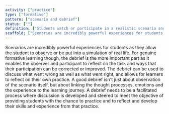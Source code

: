 ```yaml
---
activity: ["practice"]
type: ["formative"]
pattern: ["scenario and debrief"]
status: [""]
definition: ["Students watch or participate in a realistic scenario and then debrief about the session."]
scaffold: ["Scenarios are incredibly powerful experiences for students as they allow the student to observe or be put into a simulation of real life. For genuine formative learning though, the debrief is the more important part as it enables the observer and participant to reflect on the task and ways that their participation can be corrected or improved. The debrief can be used to discuss what went wrong as well as what went right, and allows for learners to reflect on their own practice. A good debrief isn't just about observation of the scenario itself, but about linking the thought processes, emotions and the experience to the learning journey. A debrief needs to be a facilitated process where discussion is developed and steered to meet the objective of providing students with the chance to practice and to reflect and develop their skills and experience from that practice. "]
---
```


Scenarios are incredibly powerful experiences for students as they allow the student to observe or be put into a simulation of real life. For genuine formative learning though, the debrief is the more important part as it enables the observer and participant to reflect on the task and ways that their participation can be corrected or improved. The debrief can be used to discuss what went wrong as well as what went right, and allows for learners to reflect on their own practice. A good debrief isn't just about observation of the scenario itself, but about linking the thought processes, emotions and the experience to the learning journey. A debrief needs to be a facilitated process where discussion is developed and steered to meet the objective of providing students with the chance to practice and to reflect and develop their skills and experience from that practice.
